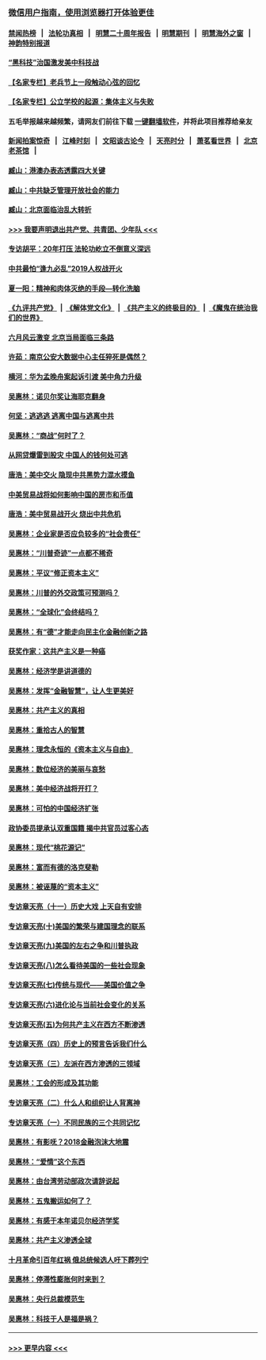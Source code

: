### [微信用户指南，使用浏览器打开体验更佳](https://github.com/gfw-breaker/banned-news1/blob/master/indexes/wechat-guide.md?t=0)
#### [禁闻热榜](热点新闻.md?t=0)  &nbsp;&nbsp;|&nbsp;&nbsp; [法轮功真相](https://github.com/gfw-breaker/truth/blob/master/README.md?t=0) &nbsp;&nbsp;|&nbsp;&nbsp; [明慧二十周年报告](https://github.com/gfw-breaker/mh-reports/blob/master/README.md?t=0) &nbsp;&nbsp;|&nbsp;&nbsp;[明慧期刊](https://github.com/gfw-breaker/mh-qikan) &nbsp;&nbsp;|&nbsp;&nbsp; [明慧海外之窗](https://github.com/gfw-breaker/mh-news/blob/master/README.md?t=0) &nbsp;&nbsp;|&nbsp;&nbsp; [神韵特别报道](https://github.com/gfw-breaker/mh-news/blob/master/shenyun.md?t=0)
#### [“黑科技”治国激发美中科技战](../pages/nsc423/n11638056.md?t=02030611) 
#### [【名家专栏】老兵节上一段触动心弦的回忆](../pages/nsc423/n11646016.md?t=02030611) 
#### [【名家专栏】公立学校的起源：集体主义与失败](../pages/nsc423/n11601833.md?t=02030611) 
#### 五毛举报越来越频繁，请网友们前往下载 [一键翻墙软件](https://github.com/gfw-breaker/ssr-accounts)，并将此项目推荐给亲友
#### [新闻拍案惊奇](https://github.com/gfw-breaker/banned-news1/blob/master/pages/link4.md) &nbsp;&nbsp;|&nbsp;&nbsp; [江峰时刻](https://github.com/gfw-breaker/banned-news1/blob/master/pages/link4.md) &nbsp;&nbsp;|&nbsp;&nbsp; [文昭谈古论今](https://github.com/gfw-breaker/banned-news1/blob/master/pages/link4.md) &nbsp;&nbsp;|&nbsp;&nbsp; [天亮时分](https://github.com/gfw-breaker/banned-news1/blob/master/pages/link4.md) &nbsp;&nbsp;|&nbsp;&nbsp; [萧茗看世界](https://github.com/gfw-breaker/banned-news1/blob/master/pages/link4.md) &nbsp;&nbsp;|&nbsp;&nbsp; [北京老茶馆](https://github.com/gfw-breaker/banned-news1/blob/master/pages/link4.md) &nbsp;&nbsp;|&nbsp;&nbsp; 
#### [臧山：港澳办表态透露四大关键](../pages/nsc423/n11421628.md?t=02030611) 
#### [臧山：中共缺乏管理开放社会的能力](../pages/nsc423/n11407457.md?t=02030611) 
#### [臧山：北京面临治乱大转折](../pages/nsc423/n11406895.md?t=02030611) 
#### [>>> 我要声明退出共产党、共青团、少年队 <<<](https://github.com/begood0513/goodnews/blob/master/quit/letter.md) 
#### [专访胡平：20年打压 法轮功屹立不倒意义深远](../pages/nsc423/n11398800.md?t=02030611) 
#### [中共最怕“逢九必乱”2019人权战开火](../pages/nsc423/n11385248.md?t=02030611) 
#### [夏一阳：精神和肉体灭绝的手段—转化洗脑](../pages/nsc423/n11368250.md?t=02030611) 
#### [《九评共产党》](https://github.com/begood0513/9ping.md/blob/master/README.md) &nbsp;|&nbsp; [《解体党文化》](../../../../jtdwh.md/blob/master/README.md)  &nbsp;|&nbsp; [《共产主义的终极目的》](../../../../gczydzjmd.md/blob/master/README.md) &nbsp;|&nbsp; [《魔鬼在统治我们的世界》](../../../../mgztzwmdsj.md/blob/master/README.md) 
#### [六月风云激变 北京当局面临三条路](../pages/nsc423/n11313668.md?t=02030611) 
#### [许茹：南京公安大数据中心主任猝死是偶然？](../pages/nsc423/n11064744.md?t=02030611) 
#### [横河：华为孟晚舟案起诉引渡 美中角力升级](../pages/nsc423/n11027230.md?t=02030611) 
#### [吴惠林：诺贝尔奖让海耶克翻身](../pages/nsc423/n10890049.md?t=02030611) 
#### [何坚：逃逃逃 逃离中国与逃离中共](../pages/nsc423/n10592891.md?t=02030611) 
#### [吴惠林：“商战”何时了？](../pages/nsc423/n10573558.md?t=02030611) 
#### [从网贷爆雷到股灾 中国人的钱何处可逃](../pages/nsc423/n10572800.md?t=02030611) 
#### [唐浩：美中交火 隐现中共黑势力混水摸鱼](../pages/nsc423/n10544040.md?t=02030611) 
#### [中美贸易战将如何影响中国的房市和币值](../pages/nsc423/n10543697.md?t=02030611) 
#### [唐浩：美中贸易战开火 烧出中共危机](../pages/nsc423/n10540126.md?t=02030611) 
#### [吴惠林：企业家是否应负较多的“社会责任”](../pages/nsc423/n10535022.md?t=02030611) 
#### [吴惠林：“川普奇迹”一点都不稀奇](../pages/nsc423/n10512808.md?t=02030611) 
#### [吴惠林：平议“修正资本主义”](../pages/nsc423/n10495724.md?t=02030611) 
#### [吴惠林：川普的外交政策可预测吗？](../pages/nsc423/n10462387.md?t=02030611) 
#### [吴惠林：“全球化”会终结吗？](../pages/nsc423/n10452838.md?t=02030611) 
#### [吴惠林：有“德”才能走向民主化金融创新之路](../pages/nsc423/n10432292.md?t=02030611) 
#### [获奖作家：这共产主义是一种癌](../pages/nsc423/n10431541.md?t=02030611) 
#### [吴惠林：经济学是讲道德的](../pages/nsc423/n10398014.md?t=02030611) 
#### [吴惠林：发挥“金融智慧”，让人生更美好](../pages/nsc423/n10375019.md?t=02030611) 
#### [吴惠林：共产主义的真相](../pages/nsc423/n10351394.md?t=02030611) 
#### [吴惠林：重拾古人的智慧](../pages/nsc423/n10337691.md?t=02030611) 
#### [吴惠林：理念永恒的《资本主义与自由》](../pages/nsc423/n10316274.md?t=02030611) 
#### [吴惠林：数位经济的美丽与哀愁](../pages/nsc423/n10292946.md?t=02030611) 
#### [吴惠林：美中经济战将开打？](../pages/nsc423/n10258825.md?t=02030611) 
#### [吴惠林：可怕的中国经济扩张](../pages/nsc423/n10219147.md?t=02030611) 
#### [政协委员提承认双重国籍 揭中共官员过客心态](../pages/nsc423/n10208809.md?t=02030611) 
#### [吴惠林：现代“桃花源记”](../pages/nsc423/n10185234.md?t=02030611) 
#### [吴惠林：富而有德的洛克斐勒](../pages/nsc423/n10142264.md?t=02030611) 
#### [吴惠林：被诬蔑的“资本主义”](../pages/nsc423/n10124816.md?t=02030611) 
#### [专访章天亮（十一）历史大戏 上天自有安排](../pages/nsc423/n10094905.md?t=02030611) 
#### [专访章天亮(十)美国的繁荣与建国理念的联系](../pages/nsc423/n10094899.md?t=02030611) 
#### [专访章天亮(九)美国的左右之争和川普执政](../pages/nsc423/n10094889.md?t=02030611) 
#### [专访章天亮(八)怎么看待美国的一些社会现象](../pages/nsc423/n10094857.md?t=02030611) 
#### [专访章天亮(七)传统与现代——美国价值之争](../pages/nsc423/n10093140.md?t=02030611) 
#### [专访章天亮(六)进化论与当前社会变化的关系](../pages/nsc423/n10092036.md?t=02030611) 
#### [专访章天亮(五)为何共产主义在西方不断渗透](../pages/nsc423/n10083620.md?t=02030611) 
#### [专访章天亮（四）历史上的预言告诉我们什么](../pages/nsc423/n10083606.md?t=02030611) 
#### [专访章天亮（三）左派在西方渗透的三领域](../pages/nsc423/n10081115.md?t=02030611) 
#### [吴惠林：工会的形成及其功能](../pages/nsc423/n10080633.md?t=02030611) 
#### [专访章天亮（二）什么人和组织让人背离神](../pages/nsc423/n10076637.md?t=02030611) 
#### [专访章天亮（一）不同民族的三个共同记忆](../pages/nsc423/n10074188.md?t=02030611) 
#### [吴惠林：有影呒？2018金融泡沫大地震](../pages/nsc423/n10040534.md?t=02030611) 
#### [吴惠林：“爱情”这个东西](../pages/nsc423/n10019423.md?t=02030611) 
#### [吴惠林：由台湾劳动部政次请辞说起](../pages/nsc423/n9979679.md?t=02030611) 
#### [吴惠林：五鬼搬运如何了？](../pages/nsc423/n9925338.md?t=02030611) 
#### [吴惠林：有感于本年诺贝尔经济学奖](../pages/nsc423/n9871883.md?t=02030611) 
#### [吴惠林：共产主义渗透全球](../pages/nsc423/n9812748.md?t=02030611) 
#### [十月革命引百年红祸 俄总统候选人吁下葬列宁](../pages/nsc423/n9810182.md?t=02030611) 
#### [吴惠林：停滞性膨胀何时来到？](../pages/nsc423/n9764136.md?t=02030611) 
#### [吴惠林：央行总裁模范生](../pages/nsc423/n9728134.md?t=02030611) 
#### [吴惠林：科技于人是福是祸？](../pages/nsc423/n9672982.md?t=02030611) 

----
#### [ >>> 更早内容 <<< ](../indexes/nsc423-earlier.md)
